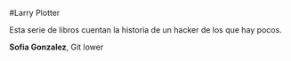 #Larry Plotter

Esta serie de libros cuentan la historia de un hacker de los que hay pocos.

**Sofia Gonzalez**, Git lower
